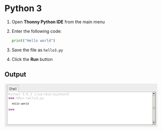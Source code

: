 # Python 3

1. Open **Thonny Python IDE** from the main menu

1. Enter the following code:

    ```python
    print("Hello world")
    ```

1. Save the file as `hello3.py`

1. Click the **Run** button

## Output

![](images/python3-1.png)
